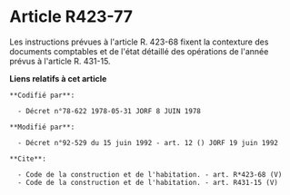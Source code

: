 # Article R423-77

Les instructions prévues à l'article R. 423-68 fixent la contexture des documents comptables et de l'état détaillé des
opérations de l'année prévus à l'article R. 431-15.

**Liens relatifs à cet article**

	**Codifié par**:

	  - Décret n°78-622 1978-05-31 JORF 8 JUIN 1978

	**Modifié par**:

	  - Décret n°92-529 du 15 juin 1992 - art. 12 () JORF 19 juin 1992

	**Cite**:

	  - Code de la construction et de l'habitation. - art. R*423-68 (V)
	  - Code de la construction et de l'habitation. - art. R431-15 (V)
